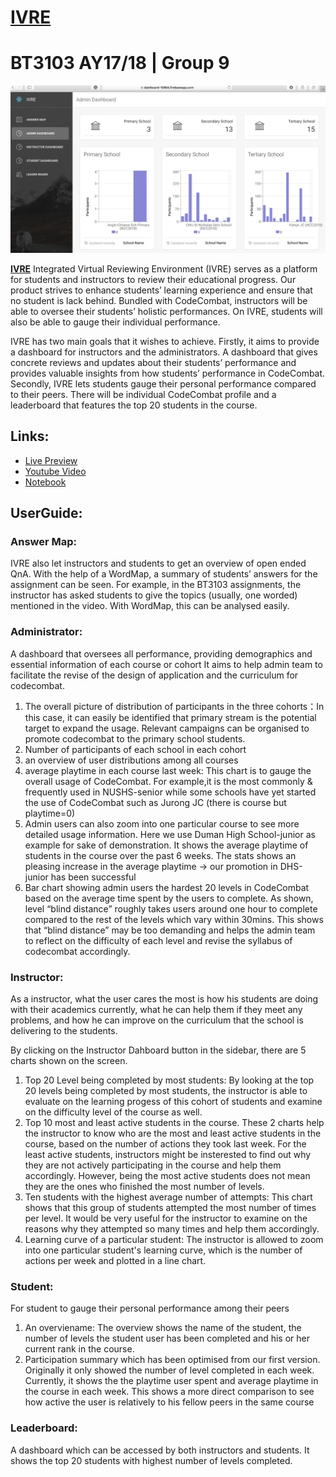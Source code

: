 # [IVRE](https://dashboard-10955.firebaseapp.com/)
# BT3103 AY17/18 | Group 9

![Admin Dashboard](IVRE.png)

**[IVRE](https://dashboard-10955.firebaseapp.com/)** Integrated Virtual Reviewing Environment (IVRE) serves as a platform for students and instructors to review their educational progress. Our product strives to enhance students’ learning experience and ensure that no student is lack behind. Bundled with CodeCombat, instructors will be able to oversee their students’ holistic performances. On IVRE, students will also be able to gauge their individual performance.

IVRE has two main goals that it wishes to achieve. Firstly, it aims to provide a dashboard for instructors and the administrators. A dashboard that gives concrete reviews and updates about their students’ performance and provides valuable insights from how students’ performance in CodeCombat. Secondly, IVRE lets students gauge their personal performance compared to their peers. There will be individual CodeCombat profile and a leaderboard that features the top 20 students in the course. 



## Links:

+ [Live Preview](https://dashboard-10955.firebaseapp.com/)
+ [Youtube Video]()
+ [Notebook](https://colab.research.google.com/drive/1bH-td7R2Ic7U3FpAMYkIkEaSM64n3Uhq)

## UserGuide:

### Answer Map:
IVRE also let instructors and students to get an overview of open ended QnA. 
With the help of a WordMap, a summary of students’ answers for the assignment can be seen. 
For example, in the BT3103 assignments, the instructor has asked students to give the topics (usually, one worded) mentioned in the video. With WordMap, this can be analysed easily.


### Administrator:
A dashboard that oversees all performance, providing demographics and essential information of each course or cohort 
It aims to help admin team to facilitate the revise of the design of application and the curriculum for codecombat.

1. The overall picture of distribution of participants in the three cohorts：In this case, it can easily be identified that primary stream is the potential target to expand the usage. Relevant campaigns can be organised to promote codecombat to the primary school students.
2. Number of participants of each school in each cohort
3. an overview of user distributions among all courses
4. average playtime in each course last week: This chart is to gauge the overall usage of CodeCombat. For example,it is the most commonly & frequently used in NUSHS-senior while some schools have yet started the use of CodeCombat such as Jurong JC (there is course but playtime=0)
5. Admin users can also zoom into one particular course to see more detailed usage information. Here we use Duman High School-junior as example for sake of demonstration. It shows the average playtime of students in the course over the past 6 weeks. The stats shows an pleasing increase in the average playtime -> our promotion in DHS-junior has been successful
6. Bar chart showing admin users the hardest 20 levels in CodeCombat based on the average time spent by the users to complete. As shown, level “blind distance” roughly takes users around one hour to complete compared to the rest of the levels which vary within 30mins. This shows that “blind distance” may be too demanding and helps the admin team to reflect on the difficulty of each level  and revise the syllabus of codecombat accordingly. 



### Instructor:
As a instructor, what the user cares the most is how his students are doing with their academics currently, what he can help them if they meet any problems, and how he can improve on the curriculum that the school is delivering to the students. 

By clicking on the Instructor Dahboard button in the sidebar, there are 5 charts shown on the screen.
1. Top 20 Level being completed by most students: By looking at the top 20 levels being completed by most students, the instructor is able to evaluate on the learning progess of this cohort of students and examine on the difficulty level of the course as well. 
2. Top 10 most and least active students in the course. These 2 charts help the instructor to know who are the most and least active students in the course, based on the number of actions they took last week. For the least active students, instructors might be insterested to find out why they are not actively participating in the course and help them accordingly. However, being the most active students does not mean they are the ones who finished the most number of levels. 
3. Ten students with the highest average number of attempts: This chart shows that this group of students attempted the most number of times per level. It would be very useful for the instructor to examine on the reasons why they attempted so many times and help them accordingly.
4. Learning curve of a particular student: The instructor is allowed to zoom into one particular student's learning curve, which is the number of actions per week and plotted in a line chart.

### Student: 
For student to gauge their personal performance among their peers
1. An overviename: The overview shows the name of the student, the number of levels the student user has been completed and his or her current rank in the course. 
2. Participation summary which has been optimised from our first version. Originally it only showed the number of level completed in each week. Currently, it shows the the playtime user spent and average playtime in the course in each week. This shows a more direct comparison to see how active the user is relatively to his fellow peers in the same course

### Leaderboard: 
A dashboard which can be accessed by both instructors and students. 
It shows the top 20 students with highest number of levels completed. 







